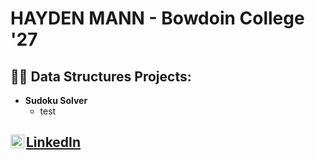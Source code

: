 <h1>HAYDEN MANN - Bowdoin College '27

<h2>👨‍💻 Data Structures Projects:</h2>

- <b>Sudoku Solver</b>
  - test

<h2><a href="https://www.linkedin.com/in/hayden-mann-168081220/">LinkedIn</a><img align="left" alt="HaydenRMann | LinkedIn" width="22px" src="https://cdn.jsdelivr.net/npm/simple-icons@v3/icons/linkedin.svg"</h2>



<!--
**joshmadakor1/joshmadakor1** is a ✨ _special_ ✨ repository because its `README.md` (this file) appears on your GitHub profile.

Here are some ideas to get you started:

- 🔭 I’m currently working on ...
- 🌱 I’m currently learning ...
- 👯 I’m looking to collaborate on ...
- 🤔 I’m looking for help with ...
- 💬 Ask me about ...
- 📫 How to reach me: ...
- 😄 Pronouns: ...
- ⚡ Fun fact: ...
-->
